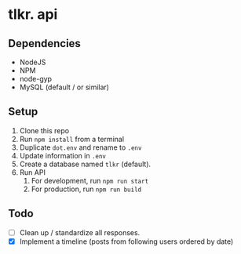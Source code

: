 # tlkr. api

## Dependencies
- NodeJS
- NPM
- node-gyp
- MySQL (default / or similar)

## Setup
1. Clone this repo
2. Run `npm install` from a terminal
3. Duplicate `dot.env` and rename to `.env`
4. Update information in `.env`
5. Create a database named `tlkr` (default).
6. Run API
    1. For development, run `npm run start`
    2. For production, run `npm run build`

## Todo
- [ ] Clean up / standardize all responses.
- [X] Implement a timeline (posts from following users ordered by date)